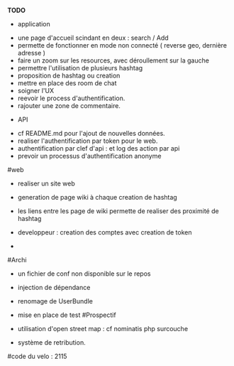 **TODO**

* application 

- une page d'accueil scindant en deux : search / Add
- permette de fonctionner en mode non connecté ( reverse geo, dernière adresse )
- faire un zoom sur les resources, avec déroullement sur la gauche
- permettre l'utilisation de plusieurs hashtag 
- proposition de hashtag ou creation
- mettre en place des room de chat
- soigner l'UX
- reevoir le process d'authentification.
- rajouter une zone de commentaire.


* API 
- cf README.md pour l'ajout de nouvelles données.
- realiser l'authentification par token pour le web.
- authentification par clef d'api : et log des action par api
- prevoir un processus d'authentification anonyme 

#web

- realiser un site web
- generation de page wiki à chaque creation de hashtag
- les liens entre les page de wiki permette de realiser des proximité de hashtag

- developpeur : creation des comptes avec creation de token 
- 
#Archi 
- un fichier de conf non disponible sur le repos
- injection de dépendance
- renomage de UserBundle 
- mise en place de test
#Prospectif 

- utilisation d'open street map : cf nominatis php surcouche 
- système de retribution.

#code du velo : 2115
